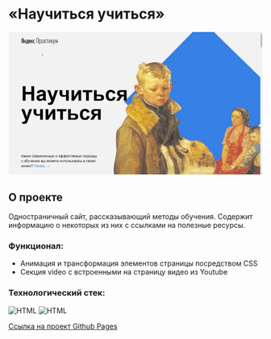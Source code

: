 # «Научиться учиться»
![](images/gifka.gif)
## О проекте
Одностраничный сайт, рассказывающий методы обучения. Содержит информацию о некоторых из них с ссылками на полезные ресурсы.
### Функционал:
* Анимация и трансформация элементов страницы посредством CSS
* Секция video с встроенными на страницу видео из Youtube
### Технологический стек:

<img src="https://user-images.githubusercontent.com/25181517/192158954-f88b5814-d510-4564-b285-dff7d6400dad.png"
alt="HTML" width="40" height="40"/> <img src="https://user-images.githubusercontent.com/25181517/183898674-75a4a1b1-f960-4ea9-abcb-637170a00a75.png"
alt="HTML" width="40" height="40"/>

[Ссылка на проект Github Pages](https://natalymaxi.github.io/how-to-learn/)



